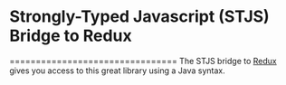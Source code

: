 # Strongly-Typed Javascript (STJS) Bridge to Redux
================================
The STJS bridge to [Redux](https://github.com/reactjs/redux) gives you access to this great library using a Java syntax.
